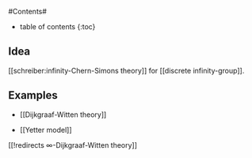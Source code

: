 
#Contents#
* table of contents
{:toc}

## Idea

[[schreiber:infinity-Chern-Simons theory]] for [[discrete infinity-group]].

## Examples

* [[Dijkgraaf-Witten theory]]

* [[Yetter model]]

[[!redirects ∞-Dijkgraaf-Witten theory]]
